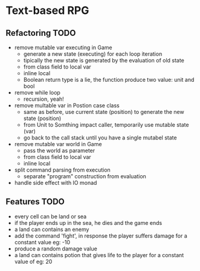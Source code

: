 # Text-based RPG

## Refactoring TODO
- remove mutable var executing in Game
    - generate a new state (executing) for each loop iteration
    - tipically the new state is generated by the evaluation of old state
    - from class field to local var
    - inline local
    - Boolean return type is a lie, the function produce two value: unit and bool
- remove while loop
    - recursion, yeah!
- remove multable var in Postion case class
    - same as before, use current state (position) to generate the new state (position)
    - from Unit to Somthing impact caller, temporarily use mutable state (var)
    - go back to the call stack until you have a single mutabel state
- remove mutable var world in Game
    - pass the world as parameter
    - from class field to local var
    - inline local
- split command parsing from execution
    - separate "program" construction from evaluation
- handle side effect with IO monad

## Features TODO
- every cell can be land or sea
- if the player ends up in the sea, he dies and the game ends
- a land can contains an enemy
- add the command 'fight', in response the player suffers damage for a constant value eg: -10
- produce a random damage value
- a land can contains potion that gives life to the player for a constant value of eg: 20